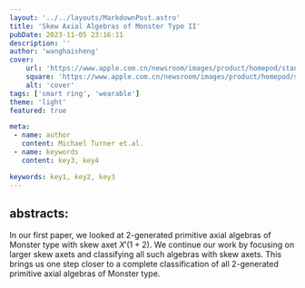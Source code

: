```yaml
---
layout: '../../layouts/MarkdownPost.astro'
title: 'Skew Axial Algebras of Monster Type II'
pubDate: 2023-11-05 23:16:11
description: ''
author: 'wanghaisheng'
cover:
    url: 'https://www.apple.com.cn/newsroom/images/product/homepod/standard/Apple-HomePod-hero-230118_big.jpg.large_2x.jpg'
    square: 'https://www.apple.com.cn/newsroom/images/product/homepod/standard/Apple-HomePod-hero-230118_big.jpg.large_2x.jpg'
    alt: 'cover'
tags: ['smart ring', 'wearable'] 
theme: 'light'
featured: true

meta:
 - name: author
   content: Michael Turner et.al.
 - name: keywords
   content: key3, key4

keywords: key1, key2, key3
---
```


## abstracts:
In our first paper, we looked at $2$-generated primitive axial algebras of Monster type with skew axet $X'(1+2)$. We continue our work by focusing on larger skew axets and classifying all such algebras with skew axets. This brings us one step closer to a complete classification of all $2$-generated primitive axial algebras of Monster type.
